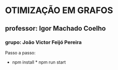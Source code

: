 # OTIMIZAÇÃO EM GRAFOS
## professor: Igor Machado Coelho
### grupo: João Victor Feijó Pereira
Passo a passo:
* npm install * npm run start
